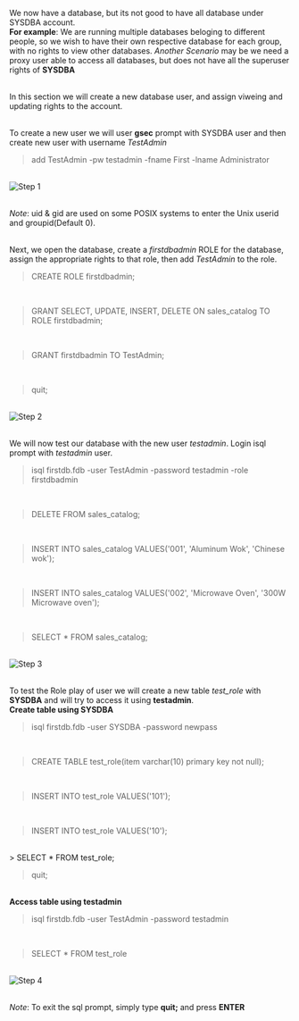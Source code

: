 We now have a database, but its not good to have all database under SYSDBA account. 
<br >**For example**: We are running multiple databases beloging to different people, so we wish to have their own respective database for each group, with no rights to view other databases. *Another Scenario* may be we need a proxy user able to access all databases, but does not have all the superuser rights of **SYSDBA**

<br >In this section we will create a new database user, and assign viweing and updating rights to the account.

<br >To create a new user we will user **gsec** prompt with SYSDBA user and then create new user with username *TestAdmin* <br >

> add TestAdmin -pw testadmin -fname First -lname Administrator

<br >![Step 1](https://github.com/krishna1401/FireBird3.0.4/blob/master/Getting%20Started/UR1.PNG)

<br >*Note*: uid & gid are used on some POSIX systems to enter the Unix userid and groupid(Default 0).

<br >Next, we open the database, create a *firstdbadmin* ROLE for the database, assign the appropriate rights to that role, then add *TestAdmin* to the role.<br >

> CREATE ROLE firstdbadmin;
<br >

> GRANT SELECT, UPDATE, INSERT, DELETE ON sales_catalog TO ROLE firstdbadmin;
<br >

> GRANT firstdbadmin TO TestAdmin;
<br >

> quit;

<br >![Step 2](https://github.com/krishna1401/FireBird3.0.4/blob/master/Getting%20Started/UR2.PNG)

<br >We will now test our database with the new user *testadmin*. Login isql prompt with *testadmin* user.<br >

> isql firstdb.fdb -user TestAdmin -password testadmin -role firstdbadmin
<br >

> DELETE FROM sales_catalog;
<br >

> INSERT INTO sales_catalog VALUES('001', 'Aluminum Wok', 'Chinese wok');
<br >

> INSERT INTO sales_catalog VALUES('002', 'Microwave Oven', '300W Microwave oven');
<br >

> SELECT * FROM sales_catalog;

<br >![Step 3](https://github.com/krishna1401/FireBird3.0.4/blob/master/Getting%20Started/UR3.PNG)

<br > To test the Role play of user we will create a new table *test_role* with **SYSDBA** and will try to access it using **testadmin**.<br >
**Create table using SYSDBA** <br > 
> isql firstdb.fdb -user SYSDBA -password newpass
<br >

> CREATE TABLE test_role(item varchar(10) primary key not null);
<br >

> INSERT INTO test_role VALUES('101');
<br >

> INSERT INTO test_role VALUES('10');
<br >
> SELECT * FROM test_role;
<br >

> quit;

<br>**Access table using testadmin**<br >
> isql firstdb.fdb -user TestAdmin -password testadmin
<br >

> SELECT * FROM test_role

<br >![Step 4](https://github.com/krishna1401/FireBird3.0.4/blob/master/Getting%20Started/UR4.PNG) 

<br >*Note*: To exit the sql prompt, simply type **quit;** and press **ENTER**